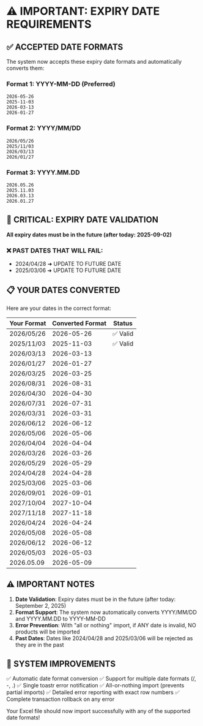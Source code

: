 # ⚠️ IMPORTANT: EXPIRY DATE REQUIREMENTS

## ✅ ACCEPTED DATE FORMATS

The system now accepts these expiry date formats and automatically converts them:

### Format 1: YYYY-MM-DD (Preferred)
```
2026-05-26
2025-11-03
2026-03-13
2026-01-27
```

### Format 2: YYYY/MM/DD 
```
2026/05/26
2025/11/03
2026/03/13
2026/01/27
```

### Format 3: YYYY.MM.DD
```
2026.05.26
2025.11.03
2026.03.13
2026.01.27
```

## 🚨 CRITICAL: EXPIRY DATE VALIDATION
**All expiry dates must be in the future (after today: 2025-09-02)**

### ❌ PAST DATES THAT WILL FAIL:
- 2024/04/28 ➜ UPDATE TO FUTURE DATE
- 2025/03/06 ➜ UPDATE TO FUTURE DATE

## 📋 YOUR DATES CONVERTED

Here are your dates in the correct format:

| Your Format | Converted Format | Status |
|-------------|------------------|---------|
| 2026/05/26  | 2026-05-26      | ✅ Valid |
| 2025/11/03  | 2025-11-03      | ✅ Valid |
| 2026/03/13  | 2026-03-13      |
| 2026/01/27  | 2026-01-27      |
| 2026/03/25  | 2026-03-25      |
| 2026/08/31  | 2026-08-31      |
| 2026/04/30  | 2026-04-30      |
| 2026/07/31  | 2026-07-31      |
| 2026/03/31  | 2026-03-31      |
| 2026/06/12  | 2026-06-12      |
| 2026/05/06  | 2026-05-06      |
| 2026/04/04  | 2026-04-04      |
| 2026/03/26  | 2026-03-26      |
| 2026/05/29  | 2026-05-29      |
| 2024/04/28  | 2024-04-28      |
| 2025/03/06  | 2025-03-06      |
| 2026/09/01  | 2026-09-01      |
| 2027/10/04  | 2027-10-04      |
| 2027/11/18  | 2027-11-18      |
| 2026/04/24  | 2026-04-24      |
| 2026/05/08  | 2026-05-08      |
| 2026/06/12  | 2026-06-12      |
| 2026/05/03  | 2026-05-03      |
| 2026.05.09  | 2026-05-09      |

## ⚠️ IMPORTANT NOTES

1. **Date Validation**: Expiry dates must be in the future (after today: September 2, 2025)
2. **Format Support**: The system now automatically converts YYYY/MM/DD and YYYY.MM.DD to YYYY-MM-DD
3. **Error Prevention**: With "all or nothing" import, if ANY date is invalid, NO products will be imported
4. **Past Dates**: Dates like 2024/04/28 and 2025/03/06 will be rejected as they are in the past

## 🔧 SYSTEM IMPROVEMENTS

✅ Automatic date format conversion
✅ Support for multiple date formats (/, -, .)
✅ Single toastr error notification
✅ All-or-nothing import (prevents partial imports)
✅ Detailed error reporting with exact row numbers
✅ Complete transaction rollback on any error

Your Excel file should now import successfully with any of the supported date formats!
